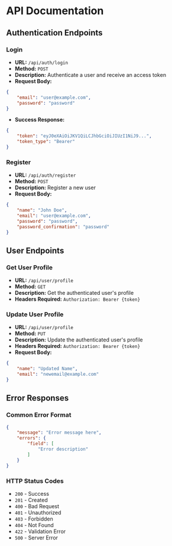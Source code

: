 # API Documentation

## Authentication Endpoints

### Login
- **URL:** `/api/auth/login`
- **Method:** `POST`
- **Description:** Authenticate a user and receive an access token
- **Request Body:**
```json
{
    "email": "user@example.com",
    "password": "password"
}
```
- **Success Response:**
```json
{
    "token": "eyJ0eXAiOiJKV1QiLCJhbGciOiJIUzI1NiJ9...",
    "token_type": "Bearer"
}
```

### Register
- **URL:** `/api/auth/register`
- **Method:** `POST`
- **Description:** Register a new user
- **Request Body:**
```json
{
    "name": "John Doe",
    "email": "user@example.com",
    "password": "password",
    "password_confirmation": "password"
}
```

## User Endpoints

### Get User Profile
- **URL:** `/api/user/profile`
- **Method:** `GET`
- **Description:** Get the authenticated user's profile
- **Headers Required:** `Authorization: Bearer {token}`

### Update User Profile
- **URL:** `/api/user/profile`
- **Method:** `PUT`
- **Description:** Update the authenticated user's profile
- **Headers Required:** `Authorization: Bearer {token}`
- **Request Body:**
```json
{
    "name": "Updated Name",
    "email": "newemail@example.com"
}
```

## Error Responses

### Common Error Format
```json
{
    "message": "Error message here",
    "errors": {
        "field": [
            "Error description"
        ]
    }
}
```

### HTTP Status Codes
- `200` - Success
- `201` - Created
- `400` - Bad Request
- `401` - Unauthorized
- `403` - Forbidden
- `404` - Not Found
- `422` - Validation Error
- `500` - Server Error 